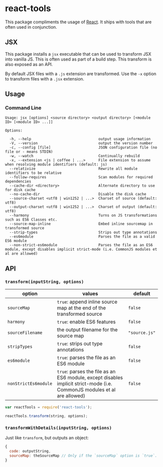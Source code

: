 # react-tools

This package compliments the usage of [React](http://facebook.github.io/react/). It ships with tools that are often used in conjunction.

## JSX

This package installs a `jsx` executable that can be used to transform JSX into vanilla JS. This is often used as part of a build step. This transform is also exposed as an API.

By default JSX files with a `.js` extension are transformed. Use the `-x` option to transform files with a `.jsx` extension.

## Usage

### Command Line

    Usage: jsx [options] <source directory> <output directory> [<module ID> [<module ID> ...]]

    Options:

      -h, --help                               output usage information
      -V, --version                            output the version number
      -c, --config [file]                      JSON configuration file (no file or - means STDIN)
      -w, --watch                              Continually rebuild
      -x, --extension <js | coffee | ...>      File extension to assume when resolving module identifiers (default: js)
      --relativize                             Rewrite all module identifiers to be relative
      --follow-requires                        Scan modules for required dependencies
      --cache-dir <directory>                  Alternate directory to use for disk cache
      --no-cache-dir                           Disable the disk cache
      --source-charset <utf8 | win1252 | ...>  Charset of source (default: utf8)
      --output-charset <utf8 | win1252 | ...>  Charset of output (default: utf8)
      --harmony                                Turns on JS transformations such as ES6 Classes etc.
      --source-map-inline                      Embed inline sourcemap in transformed source
      --strip-types                            Strips out type annotations
      --es6module                              Parses the file as a valid ES6 module
      --non-strict-es6module                   Parses the file as an ES6 module, except disables implicit strict-mode (i.e. CommonJS modules et al are allowed)

## API

### `transform(inputString, options)`

option | values | default
-------|--------|---------
`sourceMap` | `true`: append inline source map at the end of the transformed source | `false`
`harmony` | `true`: enable ES6 features | `false`
`sourceFilename` | the output filename for the source map | `"source.js"`
`stripTypes` | `true`: strips out type annotations | `false`
`es6module` | `true`: parses the file as an ES6 module | `false`
`nonStrictEs6module` | `true`: parses the file as an ES6 module, except disables implicit strict-mode (i.e. CommonJS modules et al are allowed) | `false`

```js
var reactTools = require('react-tools');

reactTools.transform(string, options);
```

### `transformWithDetails(inputString, options)`

Just like `transform`, but outputs an object:
```js
{
  code: outputString,
  sourceMap: theSourceMap // Only if the `sourceMap` option is `true`.
}
```
